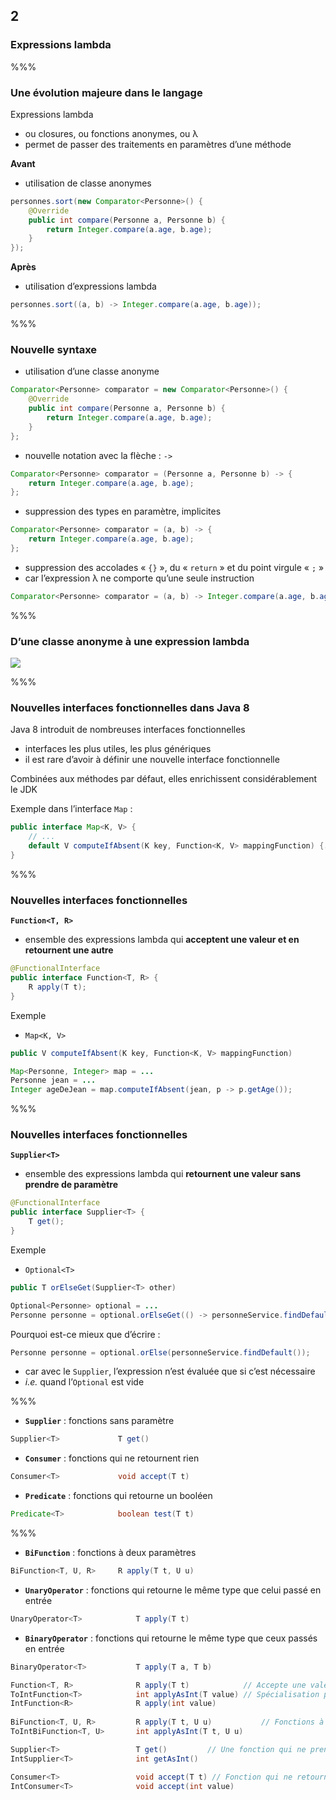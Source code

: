 <!-- .slide: data-background-image="images/java-cup.svg" data-background-size="400px" class="chapter" -->
## 2
### Expressions lambda


%%%


<!-- .slide: class="slide" data-background-image="images/java-cup.svg" data-background-size="400px" -->
### Une évolution majeure dans le langage

Expressions lambda
 - ou closures, ou fonctions anonymes, ou &lambda;
 - permet de passer des traitements en paramètres d’une méthode

**Avant**

 - utilisation de classe anonymes

```java
personnes.sort(new Comparator<Personne>() {
	@Override
	public int compare(Personne a, Personne b) {
		return Integer.compare(a.age, b.age);
	}
});
```

**Après**

 - utilisation d’expressions lambda

```java
personnes.sort((a, b) -> Integer.compare(a.age, b.age));
```


%%%


<!-- .slide: class="slide" data-background-image="images/java-cup.svg" data-background-size="400px" -->
### Nouvelle syntaxe

 - utilisation d’une classe anonyme

```java
Comparator<Personne> comparator = new Comparator<Personne>() {
	@Override
	public int compare(Personne a, Personne b) {
		return Integer.compare(a.age, b.age);
	}
};
```
 - nouvelle notation avec la flèche : `->`

```java
Comparator<Personne> comparator = (Personne a, Personne b) -> {
	return Integer.compare(a.age, b.age);
};
```

 - suppression des types en paramètre, implicites

```java
Comparator<Personne> comparator = (a, b) -> {
	return Integer.compare(a.age, b.age);
};
```

 - suppression des accolades « `{}` », du « `return` » et du point virgule « `;` »
  - car l’expression &lambda; ne comporte qu’une seule instruction

```java
Comparator<Personne> comparator = (a, b) -> Integer.compare(a.age, b.age);
```

%%%


<!-- .slide: class="slide" data-background-image="images/java-cup.svg" data-background-size="400px" -->
### D’une classe anonyme à une expression lambda

<div class="center">
	<img src="images/anonymous-class-to-lambda.gif" />
</div>


%%%


<!-- .slide: class="slide" data-background-image="images/java-cup.svg" data-background-size="400px" -->
### Nouvelles interfaces fonctionnelles dans Java 8

Java 8 introduit de nombreuses interfaces fonctionnelles
 - interfaces les plus utiles, les plus génériques
 - il est rare d’avoir à définir une nouvelle interface fonctionnelle
 
Combinées aux méthodes par défaut, elles enrichissent considérablement le JDK

Exemple dans l’interface `Map` :

```java
public interface Map<K, V> {
	// ...
	default V computeIfAbsent(K key, Function<K, V> mappingFunction) {...}
}
```


%%%


<!-- .slide: class="slide" data-background-image="images/java-cup.svg" data-background-size="400px" -->
### Nouvelles interfaces fonctionnelles

**`Function<T, R>`**
 - ensemble des expressions lambda qui **acceptent une valeur et en retournent une autre** 

```java
@FunctionalInterface
public interface Function<T, R> {
	R apply(T t);
}
```

Exemple
 - `Map<K, V>`

```java
public V computeIfAbsent(K key, Function<K, V> mappingFunction)
```

```java
Map<Personne, Integer> map = ...
Personne jean = ...
Integer ageDeJean = map.computeIfAbsent(jean, p -> p.getAge());
```


%%%


<!-- .slide: class="slide" data-background-image="images/java-cup.svg" data-background-size="400px" -->
### Nouvelles interfaces fonctionnelles

**`Supplier<T>`**
 - ensemble des expressions lambda qui **retournent une valeur sans prendre de paramètre** 

```java
@FunctionalInterface
public interface Supplier<T> {
	T get();
}
```

Exemple
 - `Optional<T>`

```java
public T orElseGet(Supplier<T> other)
```

```java
Optional<Personne> optional = ...
Personne personne = optional.orElseGet(() -> personneService.findDefault()); // public Personne findDefault();
```

<!-- .element: class="icon question" -->Pourquoi est-ce mieux que d’écrire :

```java
Personne personne = optional.orElse(personneService.findDefault());
```
 - car avec le `Supplier`, l’expression n’est évaluée que si c’est nécessaire
  - *i.e.* quand l’`Optional` est vide

%%%














































- **`Supplier`** : fonctions sans paramètre 

```java
Supplier<T>				T get()
```

- **`Consumer`** : fonctions qui ne retournent rien

```java
Consumer<T>				void accept(T t)
```

 - **`Predicate`** : fonctions qui retourne un booléen

```java
Predicate<T>			boolean test(T t)
```


%%%


<!-- .slide: class="slide" data-background-image="images/java-cup.svg" data-background-size="400px" -->
 - **`BiFunction`** : fonctions à deux paramètres

```java
BiFunction<T, U, R>		R apply(T t, U u)
```

 - **`UnaryOperator`** : fonctions qui retourne le même type que celui passé en entrée

```java
UnaryOperator<T>			T apply(T t)
```

 - **`BinaryOperator`** : fonctions qui retourne le même type que ceux passés en entrée

```java
BinaryOperator<T>			T apply(T a, T b)
```

```java
Function<T, R>				R apply(T t) 			// Accepte une valeur et en retourne une autre
ToIntFunction<T>			int applyAsInt(T value)	// Spécialisation pour les types primitifs
IntFunction<R>				R apply(int value)
	
BiFunction<T, U, R>			R apply(T t, U u)			// Fonctions à deux paramètres
ToIntBiFunction<T, U>		int applyAsInt(T t, U u)

Supplier<T>					T get()			// Une fonction qui ne prend pas de paramètres
IntSupplier<T>				int getAsInt()

Consumer<T>					void accept(T t) // Fonction qui ne retourne rien
IntConsumer<T>				void accept(int value)
```